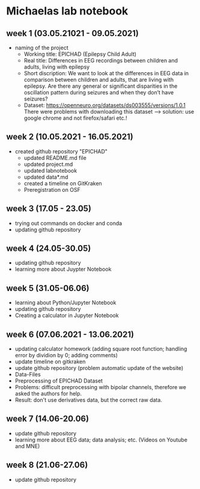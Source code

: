 # Michaelas lab notebook

## week 1 (03.05.21021 - 09.05.2021)
- naming of the project
  - Working title: EPICHAD (Epilepsy Child Adult)
  - Real title: Differences in EEG recordings between children and adults, living with epilepsy
  - Short discription: We want to look at the differences in EEG data in comparison between children and adults, that are living with epilepsy. Are there any general or significant disparities in the oscillation pattern during seizures and when they don’t have seizures?
  - Dataset: https://openneuro.org/datasets/ds003555/versions/1.0.1
    There were problems with downloading this dataset --> solution: use google chrome and not firefox/safari etc.!

## week 2 (10.05.2021 - 16.05.2021)
- created github repository "EPICHAD"
  - updated README.md file
  - updated project.md
  - updated labnotebook 
  - updated data*.md
  - created a timeline on GitKraken
  - Preregistration on OSF

## week 3 (17.05 - 23.05)
- trying out commands on docker and conda
- updating github repository 

## week 4 (24.05-30.05)
- updating github repository 
- learning more about Juypter Notebook

## week 5 (31.05-06.06)
- learning about Python/Jupyter Notebook
- updating github repository
- Creating a calculator in Jupyter Notebook

## week 6 (07.06.2021 - 13.06.2021)
- updating calculator homework (adding square root function; handling error by dividion by 0; adding comments)
- update timeline on gitkraken
- update github repository (problem automatic update of the website)
 - Data-Files
- Preprocessing of EPICHAD Dataset 
 - Problems: difficult preprocessing with bipolar channels, therefore we asked the authors for help. 
 - Result: don't use derivatives data, but the correct raw data.  

## week 7 (14.06-20.06)
- update github repository
- learning more about EEG data; data analysis; etc. (Videos on Youtube and MNE)

## week 8 (21.06-27.06)
- update github repository 
